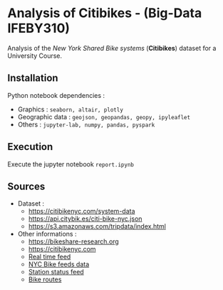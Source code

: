 # Analysis of Citibikes - (Big-Data IFEBY310)

Analysis of the *New York Shared Bike systems* (**Citibikes**) dataset for a University Course.

## Installation

Python notebook dependencies : 
- Graphics : `seaborn, altair, plotly`
- Geographic data : `geojson, geopandas, geopy, ipyleaflet`
- Others : `jupyter-lab, numpy, pandas, pyspark`

## Execution

Execute the jupyter notebook `report.ipynb`

## Sources

- Dataset :
    - https://citibikenyc.com/system-data
    - https://api.citybik.es/citi-bike-nyc.json
    - https://s3.amazonaws.com/tripdata/index.html
- Other informations :
    - https://bikeshare-research.org
    - https://citibikenyc.com
    - [Real time feed](https://citibikenyc.com/)
    - [NYC Bike feeds data](https://gbfs.citibikenyc.com/gbfs/2.3/gbfs.json)
    - [Station status feed](https://www.nyc.gov/html/dot/html/about/datafeeds.shtml#Bikes)
    - [Bike routes](https://data.cityofnewyork.us/Transportation/New-York-City-Bike-Routes/7vsa-caz7)